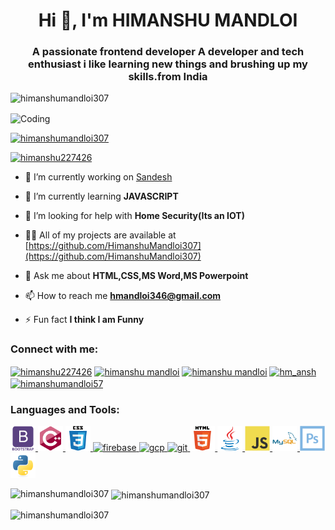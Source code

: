 <h1 align="center">Hi 👋, I'm HIMANSHU MANDLOI</h1>
<h3 align="center">A passionate frontend developer A developer and tech enthusiast i like learning new things and brushing up my skills.from India</h3>

<p align="left"> <img src="https://komarev.com/ghpvc/?username=himanshumandloi307&label=Profile%20views&color=0e75b6&style=flat" alt="himanshumandloi307" /> </p>
<img align="center" alt="Coding" src="https://miro.medium.com/max/1400/0*C-cPP9D2MIyeexAT.gif">
<p align="left"> <a href="https://github.com/ryo-ma/github-profile-trophy"><img src="https://github-profile-trophy.vercel.app/?username=himanshumandloi307" alt="himanshumandloi307" /></a> </p>

<p align="left"> <a href="https://twitter.com/himanshu227426" target="blank"><img src="https://img.shields.io/twitter/follow/himanshu227426?logo=twitter&style=for-the-badge" alt="himanshu227426" /></a> </p>

- 🔭 I’m currently working on [Sandesh](https://sandesh-chat.netlify.app)

- 🌱 I’m currently learning **JAVASCRIPT**

- 🤝 I’m looking for help with **Home Security(Its an IOT)**

- 👨‍💻 All of my projects are available at [https://github.com/HimanshuMandloi307](https://github.com/HimanshuMandloi307)

- 💬 Ask me about **HTML,CSS,MS Word,MS Powerpoint**

- 📫 How to reach me **hmandloi346@gmail.com**

- ⚡ Fun fact **I think I am Funny**

<h3 align="left">Connect with me:</h3>
<p align="left">
<a href="https://twitter.com/himanshu227426" target="blank"><img align="center" src="https://raw.githubusercontent.com/rahuldkjain/github-profile-readme-generator/master/src/images/icons/Social/twitter.svg" alt="himanshu227426" height="30" width="40" /></a>
<a href="https://linkedin.com/in/himanshu mandloi" target="blank"><img align="center" src="https://raw.githubusercontent.com/rahuldkjain/github-profile-readme-generator/master/src/images/icons/Social/linked-in-alt.svg" alt="himanshu mandloi" height="30" width="40" /></a>
<a href="https://stackoverflow.com/users/himanshu mandloi" target="blank"><img align="center" src="https://raw.githubusercontent.com/rahuldkjain/github-profile-readme-generator/master/src/images/icons/Social/stack-overflow.svg" alt="himanshu mandloi" height="30" width="40" /></a>
<a href="https://instagram.com/hm_ansh" target="blank"><img align="center" src="https://raw.githubusercontent.com/rahuldkjain/github-profile-readme-generator/master/src/images/icons/Social/instagram.svg" alt="hm_ansh" height="30" width="40" /></a>
<a href="https://auth.geeksforgeeks.org/user/himanshumandloi57" target="blank"><img align="center" src="https://raw.githubusercontent.com/rahuldkjain/github-profile-readme-generator/master/src/images/icons/Social/geeks-for-geeks.svg" alt="himanshumandloi57" height="30" width="40" /></a>
</p>

<h3 align="left">Languages and Tools:</h3>
<p align="left"> <a href="https://getbootstrap.com" target="_blank"> <img src="https://raw.githubusercontent.com/devicons/devicon/master/icons/bootstrap/bootstrap-plain-wordmark.svg" alt="bootstrap" width="40" height="40"/> </a> <a href="https://www.w3schools.com/cpp/" target="_blank"> <img src="https://raw.githubusercontent.com/devicons/devicon/master/icons/cplusplus/cplusplus-original.svg" alt="cplusplus" width="40" height="40"/> </a> <a href="https://www.w3schools.com/css/" target="_blank"> <img src="https://raw.githubusercontent.com/devicons/devicon/master/icons/css3/css3-original-wordmark.svg" alt="css3" width="40" height="40"/> </a> <a href="https://firebase.google.com/" target="_blank"> <img src="https://www.vectorlogo.zone/logos/firebase/firebase-icon.svg" alt="firebase" width="40" height="40"/> </a> <a href="https://cloud.google.com" target="_blank"> <img src="https://www.vectorlogo.zone/logos/google_cloud/google_cloud-icon.svg" alt="gcp" width="40" height="40"/> </a> <a href="https://git-scm.com/" target="_blank"> <img src="https://www.vectorlogo.zone/logos/git-scm/git-scm-icon.svg" alt="git" width="40" height="40"/> </a> <a href="https://www.w3.org/html/" target="_blank"> <img src="https://raw.githubusercontent.com/devicons/devicon/master/icons/html5/html5-original-wordmark.svg" alt="html5" width="40" height="40"/> </a> <a href="https://www.java.com" target="_blank"> <img src="https://raw.githubusercontent.com/devicons/devicon/master/icons/java/java-original.svg" alt="java" width="40" height="40"/> </a> <a href="https://developer.mozilla.org/en-US/docs/Web/JavaScript" target="_blank"> <img src="https://raw.githubusercontent.com/devicons/devicon/master/icons/javascript/javascript-original.svg" alt="javascript" width="40" height="40"/> </a> <a href="https://www.mysql.com/" target="_blank"> <img src="https://raw.githubusercontent.com/devicons/devicon/master/icons/mysql/mysql-original-wordmark.svg" alt="mysql" width="40" height="40"/> </a> <a href="https://www.photoshop.com/en" target="_blank"> <img src="https://raw.githubusercontent.com/devicons/devicon/master/icons/photoshop/photoshop-line.svg" alt="photoshop" width="40" height="40"/> </a> <a href="https://www.python.org" target="_blank"> <img src="https://raw.githubusercontent.com/devicons/devicon/master/icons/python/python-original.svg" alt="python" width="40" height="40"/> </a> </p>

<p><img align="left" src="https://github-readme-stats.vercel.app/api/top-langs?username=himanshumandloi307&show_icons=true&locale=en&layout=compact" alt="himanshumandloi307" /></p>

<p>&nbsp;<img align="center" src="https://github-readme-stats.vercel.app/api?username=himanshumandloi307&show_icons=true&locale=en" alt="himanshumandloi307" /></p>

<p><img align="center" src="https://github-readme-streak-stats.herokuapp.com/?user=himanshumandloi307&" alt="himanshumandloi307" /></p>
